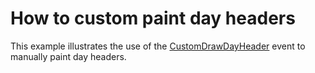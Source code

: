 # How to custom paint day headers


<p>This example illustrates the use of the <a href="http://documentation.devexpress.com/#WindowsForms/DevExpressXtraSchedulerSchedulerControl_CustomDrawDayHeadertopic">CustomDrawDayHeader</a> event to manually paint day headers.</p>

<br/>


